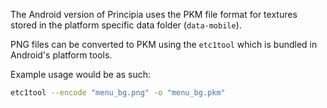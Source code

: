 The Android version of Principia uses the PKM file format for textures stored in the platform specific data folder (`data-mobile`).

PNG files can be converted to PKM using the `etc1tool` which is bundled in Android's platform tools.

Example usage would be as such:

```bash
etc1tool --encode "menu_bg.png" -o "menu_bg.pkm"
```
